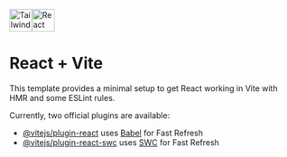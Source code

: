 <img src="https://upload.wikimedia.org/wikipedia/commons/d/d5/Tailwind_CSS_Logo.svg" alt="Tailwind CSS" width="40" height="40"/><img src="https://upload.wikimedia.org/wikipedia/commons/a/a7/React-icon.svg" alt="React" width="40" height="40"/>

# React + Vite

This template provides a minimal setup to get React working in Vite with HMR and some ESLint rules.

Currently, two official plugins are available:

- [@vitejs/plugin-react](https://github.com/vitejs/vite-plugin-react/blob/main/packages/plugin-react/README.md) uses [Babel](https://babeljs.io/) for Fast Refresh
- [@vitejs/plugin-react-swc](https://github.com/vitejs/vite-plugin-react-swc) uses [SWC](https://swc.rs/) for Fast Refresh
